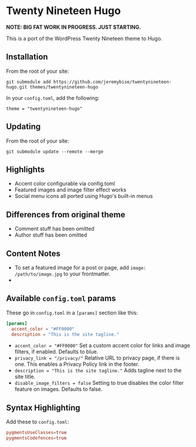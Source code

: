 # Twenty Nineteen Hugo

**NOTE: BIG FAT WORK IN PROGRESS. JUST STARTING.**

This is a port of the WordPress Twenty Nineteen theme to Hugo.

## Installation

From the root of your site:

```
git submodule add https://github.com/jeremybise/twentynineteen-hugo.git themes/twentynineteen-hugo
```

In your `config.toml`, add the following:

```
theme = "twentynineteen-hugo"
```

## Updating

From the root of your site:

```
git submodule update --remote --merge
```

## Highlights

- Accent color configurable via config.toml
- Featured images and image filter effect works
- Social menu icons all ported using Hugo's built-in menus

## Differences from original theme

- Comment stuff has been omitted
- Author stuff has been omitted

## Content Notes

- To set a featured image for a post or page, add `image: /path/to/image.jpg` to your frontmatter.
- 

## Available `config.toml` params

These go in `config.toml` in a `[params]` section like this:

```toml
[params]
  accent_color = "#FF0000"
  description = "This is the site tagline."
```

- `accent_color = "#FF0000"` Set a custom accent color for links and image filters, if enabled. Defaults to blue.
- `privacy_link = "/privacy/"` Relative URL to privacy page, if there is one. This enables a Privacy Policy link in the footer.
- `description = "This is the site tagline."` Adds tagline next to the site title.
- `disable_image_filters = false` Setting to true disables the color filter feature on images. Defaults to false.

## Syntax Highlighting

Add these to `config.toml`:

```toml
pygmentsUseClasses=true
pygmentsCodefences=true
```